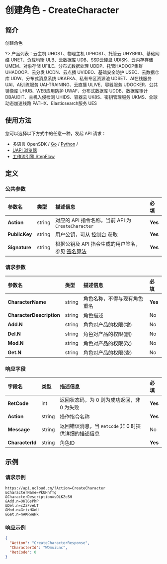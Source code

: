 # 创建角色 - CreateCharacter

## 简介

创建角色

?> 产品列表：云主机 UHOST、物理主机 UPHOST、托管云 UHYBRID、基础网络 UNET、负载均衡 ULB、云数据库 UDB、SSD云硬盘 UDISK、云内存存储 UMEM、对象存储 UFILE、分布式数据处理 UDDP、托管HADOOP集群 UHADOOP、云分发 UCDN、云点播 UVIDEO、基础安全防护 USEC、云数据仓库 UDW、分布式消息系统 UKAFKA、私有专区资源池 UDSET、AI在线服务 UAI、AI训练服务 UAI-TRAINING、云直播 ULIVE、容器服务 UDOCKER、公共镜像库 UHUB、WEB应用防护 UWAF、分布式数据库 UDDB、数据库审计 DBAUDIT、主机入侵检测 UHIDS、容器云 UK8S、密钥管理服务 UKMS、全球动态加速线路 PATHX、Elasticsearch服务 UES




## 使用方法

您可以选择以下方式中的任意一种，发起 API 请求：
- 多语言 OpenSDK / [Go](https://github.com/ucloud/ucloud-sdk-go) / [Python](https://github.com/ucloud/ucloud-sdk-python3) /
- [UAPI 浏览器](https://console.ucloud.cn/uapi/detail?id=CreateCharacter)
- [工作流引擎 StepFlow](https://console.ucloud.cn/stepflow/manage/)


## 定义

### 公共参数

| 参数名 | 类型 | 描述信息 | 必填 |
|:---|:---|:---|:---|
| **Action**     | string  | 对应的 API 指令名称，当前 API 为 `CreateCharacter`                        | **Yes** |
| **PublicKey**  | string  | 用户公钥，可从 [控制台](https://console.ucloud.cn/uapi/apikey) 获取                                             | **Yes** |
| **Signature**  | string  | 根据公钥及 API 指令生成的用户签名，参见 [签名算法](api/summary/signature.md)  | **Yes** |

### 请求参数

| 参数名 | 类型 | 描述信息 | 必填 |
|:---|:---|:---|:---|
| **CharacterName** | string | 角色名称，不得与现有角色重名 |**Yes**|
| **CharacterDescription** | string | 角色描述 |No|
| **Add.N** | string | 角色对产品的权限(增) |No|
| **Del.N** | string | 角色对产品的权限(删) |No|
| **Mod.N** | string | 角色对产品的权限(改) |No|
| **Get.N** | string | 角色对产品的权限(查) |No|

### 响应字段

| 字段名 | 类型 | 描述信息 | 必填 |
|:---|:---|:---|:---|
| **RetCode** | int | 返回状态码，为 0 则为成功返回，非 0 为失败 |**Yes**|
| **Action** | string | 操作指令名称 |**Yes**|
| **Message** | string | 返回错误消息，当 `RetCode` 非 0 时提供详细的描述信息 |No|
| **CharacterId** | string | 角色ID |**Yes**|




## 示例

### 请求示例
    
```
https://api.ucloud.cn/?Action=CreateCharacter
&CharacterName=PkUHnfTq
&CharacterDescription=sOLKZcSH
&Add.n=OKlGsPhP
&Del.n=cZzFveLT
&Mod.n=GrixHXoU
&Get.n=nAKRweHk
```

### 响应示例
    
```json
{
  "Action": "CreateCharacterResponse",
  "CharacterId": "WDmuiLnc",
  "RetCode": 0
}
```





